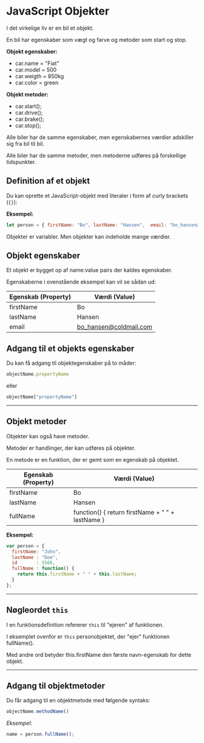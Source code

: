 # JavaScript Objekter

I det virkelige liv er en bil et objekt.

En bil har egenskaber som vægt og farve og metoder som start og stop.

**Objekt egenskaber:**
* car.name = "Fiat"
* car.model = 500
* car.weigth = 850kg
* car.color = green

**Objekt metoder:**
* car.start();
* car.drive();
* car.brake();
* car.stop();

Alle biler har de samme egenskaber, men egenskabernes værdier adskiller sig fra bil til bil.

Alle biler har de samme metoder, men metoderne udføres på forskellige tidspunkter.

## Definition af et objekt

Du kan oprette et JavaScript-objekt med literaler i form af curly brackets (`{}`):

**Eksempel:**
```js
let person = { firstName: "Bo", lastName: "Hansen",  email: "bo_hansen@coldmail.com"};
```

Objekter er variabler. Men objekter kan indeholde mange værdier.

## Objekt egenskaber

Et objekt er bygget op af name:value pairs der kaldes egenskaber. 

Egenskaberne i ovenstående eksempel kan vil se sådan ud:

| Egenskab (Property) | Værdi (Value) |
|---------------------|---------------|
| firstName           | Bo            |
| lastName            | Hansen        |
| email               | bo_hansen@coldmail.com |

## Adgang til et objekts egenskaber

Du kan få adgang til objektegenskaber på to måder:
```js
objectName.propertyName
```
eller
```js
objectName["propertyName"]
```
___
## Objekt metoder

Objekter kan også have metoder.

Metoder er handlinger, der kan udføres på objekter.

En metode er en funktion, der er gemt som en egenskab på objektet.

| Egenskab (Property) | Værdi (Value) |
|---------------------|---------------|
| firstName           | Bo            |
| lastName            | Hansen        |
| fullName            | function() { return firstName + " " + lastName } |

**Eksempel:**
```js
var person = {
  firstName: "John",
  lastName : "Doe",
  id       : 5566,
  fullName : function() {
    return this.firstName + " " + this.lastName;
  }
};
```
___
## Nøgleordet `this`

I en funktionsdefinition refererer `this` til "ejeren" af funktionen.

I eksemplet ovenfor er `this` personobjektet, der "ejer" funktionen fullName().

Med andre ord betyder this.firstName den første navn-egenskab for dette objekt.
___
## Adgang til objektmetoder

Du får adgang til en objektmetode med følgende syntaks:
```js
objectName.methodName()
```
*Eksempel:*
```js
name = person.fullName();
```
